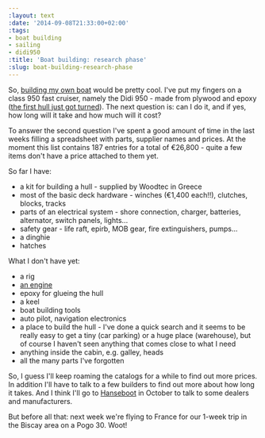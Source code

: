 ```yaml
---
:layout: text
:date: '2014-09-08T21:33:00+02:00'
:tags:
- boat building
- sailing
- didi950
:title: 'Boat building: research phase'
:slug: boat-building-research-phase
---
```

So, [building my own boat](http://picassol.co/post/93694168337/building-my-own-boat) would be pretty cool. I've put my fingers on a class 950 fast cruiser, namely the Didi 950 - made from plywood and epoxy ([the first hull just got turned](http://dudleydix.blogspot.de/2014/09/didi-950-up-and-over.html)). The next question is: can I do it, and if yes, how long will it take and how much will it cost?

To answer the second question I've spent a good amount of time in the last weeks filling a spreadsheet with parts, supplier names and prices. At the moment this list contains 187 entries for a total of €26,800 - quite a few items don't have a price attached to them yet.

So far I have:

* a kit for building a hull - supplied by Woodtec in Greece
* most of the basic deck hardware - winches (€1,400 each!!), clutches, blocks, tracks
* parts of an electrical system - shore connection, charger, batteries, alternator, switch panels, lights...
* safety gear - life raft, epirb, MOB gear, fire extinguishers, pumps...
* a dinghie
* hatches

What I don't have yet:

* a rig
* [an engine](http://picassol.co/post/95987045342/alternative-methods-of-yacht-propulsion)
* epoxy for glueing the hull
* a keel
* boat building tools
* auto pilot, navigation electronics
* a place to build the hull - I've done a quick search and it seems to be really easy to  get a tiny (car parking) or a huge place (warehouse), but of course I haven't seen anything that comes close to what I need
* anything inside the cabin, e.g. galley, heads
* all the many parts I've forgotten

So, I guess I'll keep roaming the catalogs for a while to find out more prices. In addition I'll have to talk to a few builders to find out more about how long it takes. And I think I'll go to [Hanseboot](http://hanseboot.de/en/) in October to talk to some dealers and manufacturers.

But before all that: next week we're flying to France for our 1-week trip in the Biscay area on a Pogo 30. Woot!
